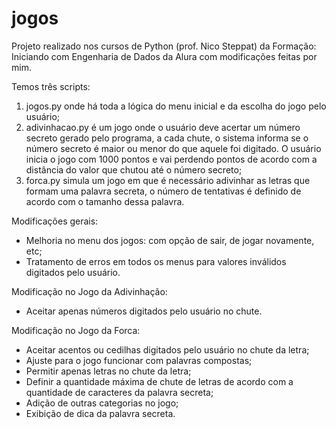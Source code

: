 # jogos
Projeto realizado nos cursos de Python (prof. Nico Steppat) da Formação: Iniciando com Engenharia de Dados da Alura com modificações feitas por mim.

Temos três scripts:
1) jogos.py onde há toda a lógica do menu inicial e da escolha do jogo pelo usuário;
2) adivinhacao.py é um jogo onde o usuário deve acertar um número secreto gerado pelo programa, a cada chute, o sistema informa se o número secreto é maior ou menor do que aquele foi digitado. O usuário inicia o jogo com 1000 pontos e vai perdendo pontos de acordo com a distância do valor que chutou até o número secreto;
3) forca.py simula um jogo em que é necessário adivinhar as letras que formam uma palavra secreta, o número de tentativas é definido de acordo com o tamanho dessa palavra.

Modificações gerais:
- Melhoria no menu dos jogos: com opção de sair, de jogar novamente, etc;
- Tratamento de erros em todos os menus para valores inválidos digitados pelo usuário.

Modificação no Jogo da Adivinhação:
- Aceitar apenas números digitados pelo usuário no chute.

Modificação no Jogo da Forca:
- Aceitar acentos ou cedilhas digitados pelo usuário no chute da letra;
- Ajuste para o jogo funcionar com palavras compostas;
- Permitir apenas letras no chute da letra;
- Definir a quantidade máxima de chute de letras de acordo com a quantidade de caracteres da palavra secreta;
- Adição de outras categorias no jogo;
- Exibição de dica da palavra secreta.

